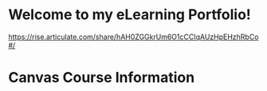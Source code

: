 # Welcome to my eLearning Portfolio!

https://rise.articulate.com/share/hAH0ZGGkrUm6O1cCCIqAUzHpEHzhRbCo#/

# Canvas Course Information
